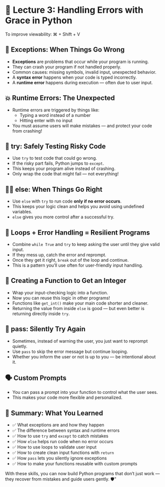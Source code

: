 # 🧠 Lecture 3: Handling Errors with Grace in Python
To improve viewability: ⌘ + Shift + V
## 🚨 Exceptions: When Things Go Wrong

- **Exceptions** are problems that occur while your program is running.
- They can crash your program if not handled properly.
- Common causes: missing symbols, invalid input, unexpected behavior.
- A **syntax error** happens when your code is typed incorrectly.
- A **runtime error** happens during execution — often due to user input.

## 💥 Runtime Errors: The Unexpected

- Runtime errors are triggered by things like:
  - Typing a word instead of a number
  - Hitting enter with no input
- You must assume users will make mistakes — and protect your code from crashing!

## 🧪 try: Safely Testing Risky Code

- Use `try` to test code that could go wrong.
- If the risky part fails, Python jumps to `except`.
- This keeps your program alive instead of crashing.
- Only wrap the code that might fail — not everything!

## 🙅‍♂️ else: When Things Go Right

- Use `else` with `try` to run code **only if no error occurs**.
- This keeps your logic clean and helps you avoid using undefined variables.
- `else` gives you more control after a successful try.

## 🔁 Loops + Error Handling = Resilient Programs

- Combine `while True` and `try` to keep asking the user until they give valid input.
- If they mess up, catch the error and reprompt.
- Once they get it right, `break` out of the loop and continue.
- This is a pattern you’ll use often for user-friendly input handling.

## 🧩 Creating a Function to Get an Integer

- Wrap your input-checking logic into a function.
- Now you can reuse this logic in other programs!
- Functions like `get_int()` make your main code shorter and cleaner.
- Returning the value from inside `else` is good — but even better is returning directly inside `try`.

## 🤫 pass: Silently Try Again

- Sometimes, instead of warning the user, you just want to reprompt quietly.
- Use `pass` to skip the error message but continue looping.
- Whether you inform the user or not is up to you — be intentional about it.

## 🗣️ Custom Prompts

- You can pass a prompt into your function to control what the user sees.
- This makes your code more flexible and personalized.

## 🧠 Summary: What You Learned

- ✅ What exceptions are and how they happen
- ✅ The difference between syntax and runtime errors
- ✅ How to use `try` and `except` to catch mistakes
- ✅ How `else` helps run code when no error occurs
- ✅ How to use loops to validate user input
- ✅ How to create clean input functions with `return`
- ✅ How `pass` lets you silently ignore exceptions
- ✅ How to make your functions reusable with custom prompts

With these skills, you can now build Python programs that don’t just work — they recover from mistakes and guide users gently. 🛡️"
